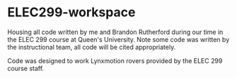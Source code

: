 # ELEC299-workspace
Housing all code written by me and Brandon Rutherford during our time in the ELEC 299 course at Queen's University. Note some code was written by the instructional team, all code will be cited appropriately.

Code was designed to work Lynxmotion rovers provided by the ELEC 299 course staff.
